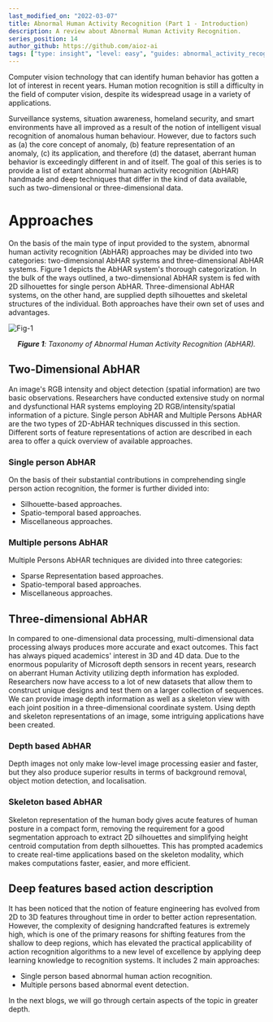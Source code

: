 ```yaml
---
last_modified_on: "2022-03-07"
title: Abnormal Human Activity Recognition (Part 1 - Introduction)
description: A review about Abnormal Human Activity Recognition.
series_position: 14
author_github: https://github.com/aioz-ai
tags: ["type: insight", "level: easy", "guides: abnormal_activity_recognition"]
---
```

Computer vision technology that can identify human behavior has gotten a lot of interest in recent years. Human motion recognition is still a difficulty in the field of computer vision, despite its widespread usage in a variety of applications.

Surveillance systems, situation awareness, homeland security, and smart environments have all improved as a result of the notion of intelligent visual recognition of anomalous human behaviour. However, due to factors such as (a) the core concept of anomaly, (b) feature representation of an anomaly, (c) its application, and therefore (d) the dataset, aberrant human behavior is exceedingly different in and of itself. The goal of this series is to provide a list of extant abnormal human activity recognition (AbHAR) handmade and deep techniques that differ in the kind of data available, such as two-dimensional or three-dimensional data.

# Approaches

On the basis of the main type of input provided to the system, abnormal human activity recognition (AbHAR) approaches may be divided into two categories: two-dimensional AbHAR systems and three-dimensional AbHAR systems. Figure 1 depicts the AbHAR system's thorough categorization. In the bulk of the ways outlined, a two-dimensional AbHAR system is fed with 2D silhouettes for single person AbHAR. Three-dimensional AbHAR systems, on the other hand, are supplied depth silhouettes and skeletal structures of the individual. Both approaches have their own set of uses and advantages.

![Fig-1](https://vision.aioz.io/thumbnail/893ff5558b8844aea5ec/1024/part1-figure1.png) *<center>**Figure 1**:  Taxonomy of Abnormal Human Activity Recognition (AbHAR).</center>*

## Two-Dimensional AbHAR

An image's RGB intensity and object detection (spatial information) are two basic observations. Researchers have conducted extensive study on normal and dysfunctional HAR systems employing 2D RGB/intensity/spatial information of a picture. Single person AbHAR and Multiple Persons AbHAR are the two types of 2D-AbHAR techniques discussed in this section. Different sorts of feature representations of action are described in each area to offer a quick overview of available approaches.

### Single person AbHAR

 On the basis of their substantial contributions in comprehending single person action recognition, the former is further divided into:
- Silhouette-based approaches.
- Spatio-temporal based approaches.
- Miscellaneous approaches.

### Multiple persons AbHAR

Multiple Persons AbHAR techniques are divided into three categories:
- Sparse Representation based approaches.
- Spatio-temporal based approaches.
- Miscellaneous approaches.

## Three-dimensional AbHAR
In compared to one-dimensional data processing, multi-dimensional data processing always produces more accurate and exact outcomes. This fact has always piqued academics' interest in 3D and 4D data. Due to the enormous popularity of Microsoft depth sensors in recent years, research on aberrant Human Activity utilizing depth information has exploded. Researchers now have access to a lot of new datasets that allow them to construct unique designs and test them on a larger collection of sequences. We can provide image depth information as well as a skeleton view with each joint position in a three-dimensional coordinate system. Using depth and skeleton representations of an image, some intriguing applications have been created.

### Depth based AbHAR

Depth images not only make low-level image processing easier and faster, but they also produce superior results in terms of background removal, object motion detection, and localisation.

### Skeleton based AbHAR

Skeleton representation of the human body gives acute features of human posture in a compact form, removing the requirement for a good segmentation approach to extract 2D silhouettes and simplifying height centroid computation from depth silhouettes. This has prompted academics to create real-time applications based on the skeleton modality, which makes computations faster, easier, and more efficient.

## Deep features based action description

It has been noticed that the notion of feature engineering has evolved from 2D to 3D features throughout time in order to better action representation. However, the complexity of designing handcrafted features is extremely high, which is one of the primary reasons for shifting features from the shallow to deep regions, which has elevated the practical applicability of action recognition algorithms to a new level of excellence by applying deep learning knowledge to recognition systems. It includes 2 main approaches:
- Single person based abnormal human action recognition.
- Multiple persons based abnormal event detection.

In the next blogs, we will go through certain aspects of the topic in greater depth.

